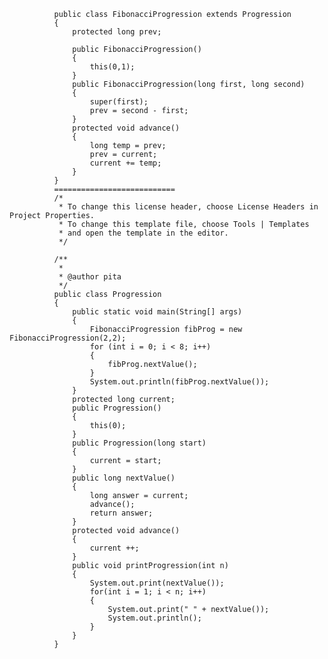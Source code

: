 
              public class FibonacciProgression extends Progression
              {
                  protected long prev;

                  public FibonacciProgression()
                  {
                      this(0,1);
                  }
                  public FibonacciProgression(long first, long second)
                  {
                      super(first);
                      prev = second - first;
                  }
                  protected void advance()
                  {
                      long temp = prev;
                      prev = current;
                      current += temp;
                  }
              }
              ===========================
              /*
               * To change this license header, choose License Headers in Project Properties.
               * To change this template file, choose Tools | Templates
               * and open the template in the editor.
               */

              /**
               *
               * @author pita
               */
              public class Progression 
              {
                  public static void main(String[] args)
                  {
                      FibonacciProgression fibProg = new FibonacciProgression(2,2);
                      for (int i = 0; i < 8; i++)
                      {
                          fibProg.nextValue(); 
                      }
                      System.out.println(fibProg.nextValue());
                  }
                  protected long current;
                  public Progression()
                  {
                      this(0);
                  }
                  public Progression(long start)
                  {
                      current = start;
                  }
                  public long nextValue()
                  {
                      long answer = current;
                      advance();
                      return answer;
                  }
                  protected void advance()
                  {
                      current ++;
                  }
                  public void printProgression(int n)
                  {
                      System.out.print(nextValue());
                      for(int i = 1; i < n; i++)
                      {
                          System.out.print(" " + nextValue());
                          System.out.println();
                      }
                  }
              }

